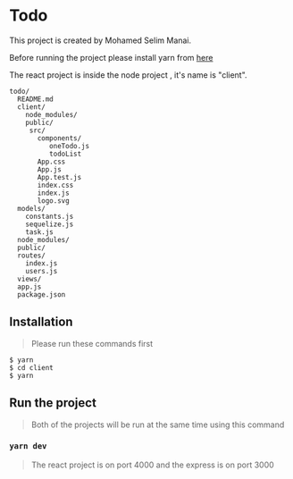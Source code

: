 # Todo
This project is created by Mohamed Selim Manai.

Before running the project please install yarn from [here](https://yarnpkg.com/lang/en/docs/install/#windows-stable)

The react project is inside the node project , it's name is "client".

```
todo/
  README.md
  client/
    node_modules/
    public/
     src/
       components/
          oneTodo.js
          todoList
       App.css
       App.js
       App.test.js
       index.css
       index.js
       logo.svg
  models/
    constants.js
    sequelize.js
    task.js
  node_modules/
  public/
  routes/
    index.js
    users.js
  views/
  app.js
  package.json
```

## Installation

> Please run these commands first

```shell
$ yarn
$ cd client
$ yarn
```
## Run the project

> Both of the projects will be run at the same time using this command
### `yarn dev`
> The react project is on port 4000 and the express is on port 3000
